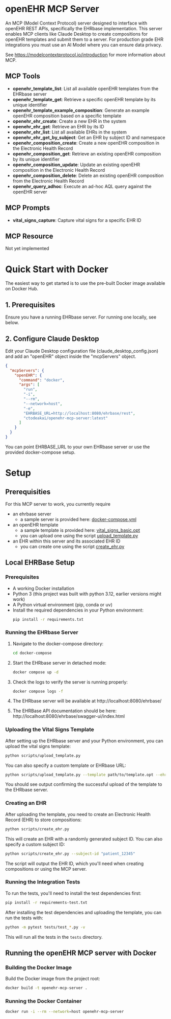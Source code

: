 # openEHR MCP Server

An MCP (Model Context Protocol) server designed to interface with openEHR REST APIs, specifically the EHRbase implementation. 
This server enables MCP clients like Claude Desktop to create compositions for openEHR templates and submit them to a server.
For production grade EHR integrations you must use an AI Model where you can ensure data privacy.

See https://modelcontextprotocol.io/introduction for more information about MCP.

## MCP Tools 

* **openehr_template_list**: List all available openEHR templates from the EHRbase server
* **openehr_template_get**: Retrieve a specific openEHR template by its unique identifier
* **openehr_template_example_composition**: Generate an example openEHR composition based on a specific template
* **openehr_ehr_create**: Create a new EHR in the system
* **openehr_ehr_get**: Retrieve an EHR by its ID
* **openehr_ehr_list**: List all available EHRs in the system
* **openehr_ehr_get_by_subject**: Get an EHR by subject ID and namespace
* **openehr_composition_create**: Create a new openEHR composition in the Electronic Health Record
* **openehr_composition_get**: Retrieve an existing openEHR composition by its unique identifier
* **openehr_composition_update**: Update an existing openEHR composition in the Electronic Health Record
* **openehr_composition_delete**: Delete an existing openEHR composition from the Electronic Health Record
* **openehr_query_adhoc**: Execute an ad-hoc AQL query against the openEHR server

## MCP Prompts

* **vital_signs_capture**: Capture vital signs for a specific EHR ID

## MCP Resource

Not yet implemented

# Quick Start with Docker

The easiest way to get started is to use the pre-built Docker image available on Docker Hub.

## 1. Prerequisites

Ensure you have a running EHRbase server. For running one locally, see below.

## 2. Configure Claude Desktop

Edit your Claude Desktop configuration file (claude_desktop_config.json) and add an
"openEHR" object inside the "mcpServers" object.

```json
{
  "mcpServers": {
    "openEHR": {
      "command": "docker",
      "args": [
        "run",
        "-i",
        "--rm",
        "--network=host",
        "-e",
        "EHRBASE_URL=http://localhost:8080/ehrbase/rest",
        "ctodeakai/openehr-mcp-server:latest"
      ]
    }
  }
}
```

You can point EHRBASE_URL to your own EHRbase server or use the provided docker-compose setup.

# Setup

## Prerequisities

For this MCP server to work, you currently require
* an ehrbase server
    * a sample server is provided here: [docker-compose.yml](docker-compose/docker-compose.yml)
* an openEHR template
    * a sample template is provided here: [vital_signs_basic.opt](resources/vital_signs_basic.opt)
    * you can upload one using the script [upload_template.py](scripts/upload_template.py)
* an EHR within this server and its associated EHR ID
    * you can create one using the script [create_ehr.py](scripts/create_ehr.py)


## Local EHRBase Setup

### Prerequisites
* A working Docker installation
* Python 3 (this project was built with python 3.12, earlier versions might work) 
* A Python virtual environment (pip, conda or uv)
* Install the required dependencies in your Python environment:
   ```bash
   pip install -r requirements.txt
   ```


### Running the EHRbase Server

1. Navigate to the docker-compose directory:
   ```bash
   cd docker-compose
   ```

2. Start the EHRbase server in detached mode:
   ```bash
   docker compose up -d
   ```

3. Check the logs to verify the server is running properly:
   ```bash
   docker compose logs -f
   ```

4. The EHRbase server will be available at http://localhost:8080/ehrbase/

5. The EHRBase API documentation should be here: http://localhost:8080/ehrbase/swagger-ui/index.html


### Uploading the Vital Signs Template

After setting up the EHRbase server and your Python environment, you can upload the vital signs template:

```bash
python scripts/upload_template.py
```

You can also specify a custom template or EHRbase URL:

```bash
python scripts/upload_template.py --template path/to/template.opt --ehrbase-url http://custom-url:8080/ehrbase/rest
```

You should see output confirming the successful upload of the template to the EHRbase server.


### Creating an EHR

After uploading the template, you need to create an Electronic Health Record (EHR) to store compositions:

```bash
python scripts/create_ehr.py
```

This will create an EHR with a randomly generated subject ID. You can also specify a custom subject ID:

```bash
python scripts/create_ehr.py --subject-id "patient_12345"
```

The script will output the EHR ID, which you'll need when creating compositions or using the MCP server.


### Running the Integration Tests

To run the tests, you'll need to install the test dependencies first:

```bash
pip install -r requirements-test.txt
```

After installing the test dependencies and uploading the template, you can run the tests with:

```bash
python -m pytest tests/test_*.py -v
```

This will run all the tests in the `tests` directory.

## Running the openEHR MCP server with Docker

### Building the Docker Image

Build the Docker image from the project root:

```bash
docker build -t openehr-mcp-server .
```

### Running the Docker Container

```bash
docker run -i --rm --network=host openehr-mcp-server
```